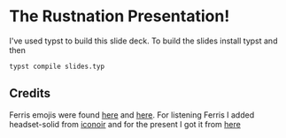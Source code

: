 # The Rustnation Presentation!

I've used typst to build this slide deck. To build the slides install typst
and then 

```
typst compile slides.typ
```

## Credits

Ferris emojis were found [here](https://github.com/jdrouet/ferris-emoji) and [here](https://rustacean.net/).
For listening Ferris I added headset-solid from [iconoir](https://iconoir.com/) and
for the present I got it from [here](https://iconduck.com/emojis/96911/wrapped-present)
